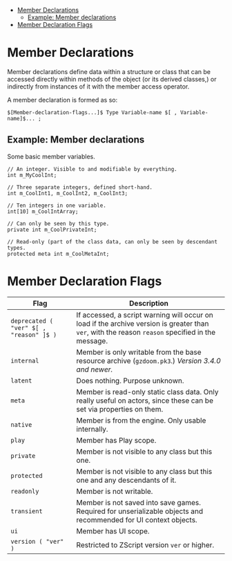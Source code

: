 <!-- vim-markdown-toc GFM -->

* [Member Declarations](#member-declarations)
	* [Example: Member declarations](#example-member-declarations)
* [Member Declaration Flags](#member-declaration-flags)

<!-- vim-markdown-toc -->

# Member Declarations

Member declarations define data within a structure or class that can be
accessed directly within methods of the object (or its derived classes,) or
indirectly from instances of it with the member access operator.

A member declaration is formed as so:

```
$[Member-declaration-flags...]$ Type Variable-name $[ , Variable-name]$... ;
```

## Example: Member declarations

Some basic member variables.

```
// An integer. Visible to and modifiable by everything.
int m_MyCoolInt;

// Three separate integers, defined short-hand.
int m_CoolInt1, m_CoolInt2, m_CoolInt3;

// Ten integers in one variable.
int[10] m_CoolIntArray;

// Can only be seen by this type.
private int m_CoolPrivateInt;

// Read-only (part of the class data, can only be seen by descendant types.
protected meta int m_CoolMetaInt;
```

# Member Declaration Flags

| Flag                                    | Description                                                                                                                                           |
| ----                                    | -----------                                                                                                                                           |
| `deprecated ( "ver" $[ , "reason" ]$ )` | If accessed, a script warning will occur on load if the archive version is greater than `ver`, with the reason `reason` specified in the message. |
| `internal`                              | Member is only writable from the base resource archive (`gzdoom.pk3`.) *Version 3.4.0 and newer.*                                              |
| `latent`                                | Does nothing. Purpose unknown.                                                                                                                        |
| `meta`                                  | Member is read-only static class data. Only really useful on actors, since these can be set via properties on them.                               |
| `native`                                | Member is from the engine. Only usable internally.                                                                                                    |
| `play`                                  | Member has Play scope.                                                                                                                                |
| `private`                               | Member is not visible to any class but this one.                                                                                                      |
| `protected`                             | Member is not visible to any class but this one and any descendants of it.                                                                            |
| `readonly`                              | Member is not writable.                                                                                                                               |
| `transient`                             | Member is not saved into save games. Required for unserializable objects and recommended for UI context objects.                                    |
| `ui`                                    | Member has UI scope.                                                                                                                                  |
| `version ( "ver" )`                     | Restricted to ZScript version `ver` or higher.                                                                                                        |

<!-- EOF -->
